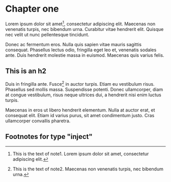 # Chapter one
 
Lorem ipsum dolor sit amet[^note1], consectetur adipiscing elit. 
Maecenas non venenatis turpis, nec bibendum urna. Curabitur vitae 
hendrerit elit. Quisque nec velit ut nunc pellentesque tincidunt. 

Donec ac fermentum eros. Nulla quis sapien vitae mauris sagittis 
consequat. Phasellus lectus odio, fringilla eget leo et, venenatis 
sodales ante. Duis hendrerit molestie massa in euismod. Maecenas 
quis varius felis.

## This is an h2

Duis in fringilla ante. Fusce[^note2] in auctor turpis. Etiam eu 
vestibulum risus. Phasellus sed mollis massa. Suspendisse potenti. 
Donec ullamcorper, diam at congue vestibulum, risus neque ultrices dui, 
a hendrerit nisi enim luctus turpis. 

Maecenas in eros ut libero hendrerit elementum. Nulla at auctor erat, 
et consequat elit. Etiam id varius purus, sit amet condimentum justo. 
Cras ullamcorper convallis pharetra.


[^note1]: This is the text of note1. Lorem ipsum dolor sit amet, consectetur adipiscing elit.

[^note2]: This is the text of note2. Maecenas non venenatis turpis, nec bibendum urna.


## Footnotes for type "inject"
 
<div class="footnotes"></div>
